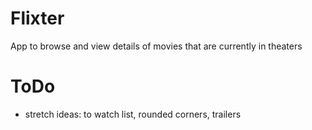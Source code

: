 # Flixter
App to browse and view details of movies that are currently in theaters

# ToDo
- stretch ideas: to watch list, rounded corners, trailers
